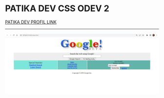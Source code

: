 # PATIKA DEV CSS ODEV 2
[PATIKA DEV PROFIL LINK](https://app.patika.dev/razumihin)

---

![Proje Görseli](/Old%20Google%20clone/image/gorsel.jpg)
